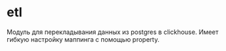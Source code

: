 # etl

Модуль для перекладывания данных из postgres в clickhouse. Имеет гибкую настройку маппинга с помощью property.
